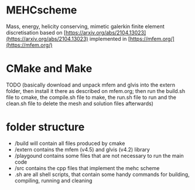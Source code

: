 # MEHCscheme
Mass, energy, helicity conserving, mimetic galerkin finite element discretisation based on [https://arxiv.org/abs/2104.13023](https://arxiv.org/abs/2104.13023) implemented in [https://mfem.org/](https://mfem.org/)

# CMake and Make
TODO (basically download and unpack mfem and glvis into the extern folder, then install it there as described on mfem.org; then run the build.sh file to cmake, the compile.sh file to make, the run.sh file to run and the clean.sh file to delete the mesh and solution files afterwards)

# folder structure
* /build will contain all files produced by cmake
* /extern contains the mfem (v4.5) and glvis (v4.2) library
* /playgound contains some files that are not necessary to run the main code
* /src contains the cpp files that implement the mehc scheme
* .sh are all shell scripts, that contain some handy commands for building, compiling, running and cleaning
